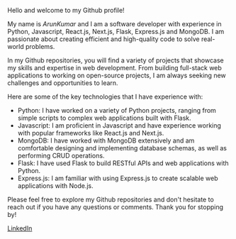 Hello and welcome to my Github profile!

My name is *ArunKumar* and I am a software developer with experience in Python, Javascript, React.js, Next.js, Flask, Express.js and MongoDB. I am passionate about creating efficient and high-quality code to solve real-world problems.

In my Github repositories, you will find a variety of projects that showcase my skills and expertise in web development. From building full-stack web applications to working on open-source projects, I am always seeking new challenges and opportunities to learn.

Here are some of the key technologies that I have experience with:

-   Python: I have worked on a variety of Python projects, ranging from simple scripts to complex web applications built with Flask.
-   Javascript: I am proficient in Javascript and have experience working with popular frameworks like React.js and Next.js.
-   MongoDB: I have worked with MongoDB extensively and am comfortable designing and implementing database schemas, as well as performing CRUD operations.
-   Flask: I have used Flask to build RESTful APIs and web applications with Python.
-   Express.js: I am familiar with using Express.js to create scalable web applications with Node.js.

Please feel free to explore my Github repositories and don't hesitate to reach out if you have any questions or comments. Thank you for stopping by!

[LinkedIn]([https://www.linkedin.com/in/itsarunkumark](https://www.linkedin.com/in/itsarunkumark))

<!---
itsarunkumar/itsarunkumar is a ✨ special ✨ repository because its `README.md` (this file) appears on your GitHub profile.
You can click the Preview link to take a look at your changes.
--->
